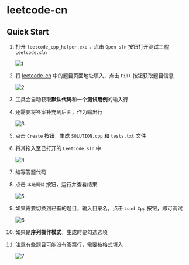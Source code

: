 # leetcode-cn

## Quick Start

1. 打开 `leetcode_cpp_helper.exe` ，点击 `Open sln` 按钮打开测试工程 `Leetcode.sln`

   ![1](https://s2.ax1x.com/2020/02/19/3VdiTA.png)

2. 将 [leetcode-cn](https://leetcode-cn.com/) 中的题目页面地址填入，点击 `Fill` 按钮获取题目信息

   ![2](https://s2.ax1x.com/2020/02/19/3VdnOg.png)

3. 工具会自动获取**默认代码**和一个**测试用例**的输入行

4. 还需要将答案补充到后面，作为输出行

   ![3](https://s2.ax1x.com/2020/02/19/3VdKmQ.png)

5. 点击 `Create` 按钮，生成 `SOLUTION.cpp` 和 `tests.txt` 文件

6. 将其拖入至已打开的 `Leetcode.sln` 中

   ![4](https://s2.ax1x.com/2020/02/19/3VdAYt.png)

7. 编写答题代码

8. 点击 `本地调试` 按钮，运行并查看结果

   ![5](https://s2.ax1x.com/2020/02/19/3VdEfP.png)

9. 如果需要切换到已有的题目，输入目录名，点击 `Load Cpp` 按钮，即可调试

      ![6](https://s2.ax1x.com/2020/02/19/3VdYlT.png)

10. 如果是**序列操作模式**，生成时要勾选选项

11. 注意有些题目可能没有答案行，需要按格式填入

    ![7](https://s2.ax1x.com/2020/02/19/3Vdd0J.png)

